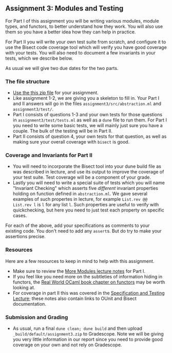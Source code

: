 Assignment 3: Modules and Testing
---------------------------------

For Part I of this assignment you will be writing various modules, module types,
and functors, to better understand how they work.  You will also use them
so you have a better idea how they can help in practice.

For Part II you will write your own test suite from scratch, and configure it to use
the Bisect code coverage tool which will verify you have good coverage with your tests.  You will also need to document a few invariants in your tests, which we describe below.

As usual we will give two due dates for the two parts.

### The file structure

* [Use the this zip file](http://pl.cs.jhu.edu/fpse/assignments/assignment3.zip) for your assignment. 
* Like assignment 1-2, we are giving you a skeleton to fill in.  Your Part I and II answers will go in the files  `assignment3/src/abstraction.ml` and `assignment3/test/`.
* Part I consists of questions 1-3 and your own tests for those questions in `assignment3/test/tests.ml` as well as a `dune` file to run them.  For Part I you need to write some basic tests, we will mainly just sure you have a couple. The bulk of the testing will be in Part II.
* Part II consists of question 4, your own tests for that question, as well as making sure your overall coverage with `bisect` is good.

### Coverage and Invariants for Part II
* You will need to incorporate the Bisect tool into your dune build file as was described in lecture, and use its output to improve the coverage of your test suite.  Test coverage will be a component of your grade.
* Lastly you will need to write a special suite of tests which you will name "Invariant Checking" which asserts five *different* invariant properties holding on function defined in `abstraction.ml`.  We gave several examples of such propertes in lecture, for example `List.rev @@ List.rev l` is `l` for any list `l`.  Such properties are useful to verify with quickchecking, but here you need to just test each property on specific cases.

For each of the above, add your specifications as comments to your existing code.  You don't need to add any `assert`s.  But do try to make your assertions precise.

### Resources
Here are a few resources to keep in mind to help with this assignment.

* Make sure to review the [More Modules lecture notes](https://pl.cs.jhu.edu/fpse/lecture/more-modules.html) for Part I.  
* If you feel like you need more on the subtleties of information hiding in functors, the [Real World OCaml book chapter on functors](https://dev.realworldocaml.org/functors.html) may be worth looking at.
* For coverage in part II this was covered in the [Specification and Testing Lecture](https://pl.cs.jhu.edu/fpse/lecture/specification-test.html); these notes also contain links to OUnit and Bisect documentation.

### Submission and Grading
* As usual, run a final `dune clean; dune build` and then upload `_build/default/assignment3.zip` to Gradescope.  Note we will be giving you very little information in our report since you need to provide good coverage on your own and not rely on Gradescope.